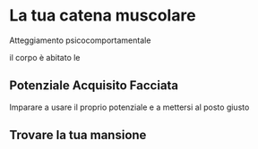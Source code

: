
# La tua catena muscolare

Atteggiamento psicocomportamentale

il corpo è abitato le 

## Potenziale Acquisito Facciata

Imparare a usare il proprio potenziale e a mettersi al posto giusto

## Trovare la tua mansione

<!--stackedit_data:
eyJoaXN0b3J5IjpbNTA5NTAzODA0LDkyNDk1NzE0XX0=
-->